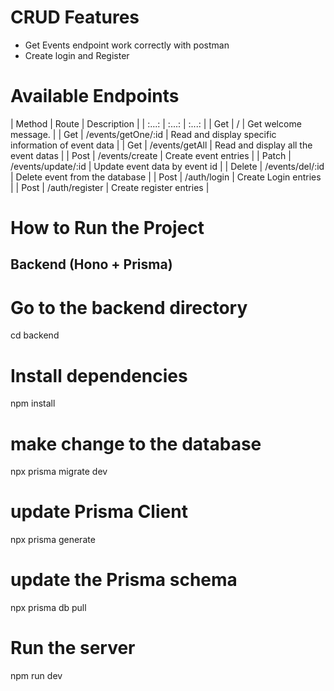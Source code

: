 # CRUD Features
- Get Events endpoint work correctly with postman 
- Create login and Register
# Available Endpoints

| Method |        Route       |    Description   |
| :...: | :...: |  :...: |
| Get    | /  | Get welcome message. |
| Get    | /events/getOne/:id  | Read and display specific information of event data |
| Get    | /events/getAll  |  Read and display all the event datas |
| Post   | /events/create  | Create event entries |
| Patch  | /events/update/:id | Update event data by event id |
| Delete | /events/del/:id | Delete event from the database | 
| Post   | /auth/login  | Create Login entries |
| Post   | /auth/register  | Create register entries |

# How to Run the Project

## Backend (Hono + Prisma)
# Go to the backend directory
cd backend

# Install dependencies
npm install

# make change to the database
npx prisma migrate dev

# update Prisma Client
npx prisma generate

# update the Prisma schema
npx prisma db pull

# Run the server
npm run dev